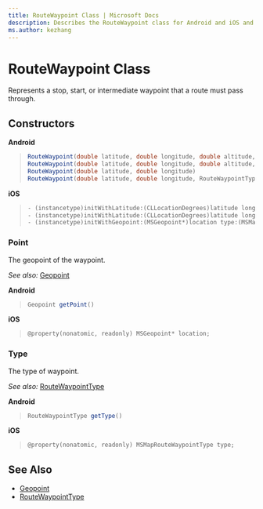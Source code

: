 ```yaml
---
title: RouteWaypoint Class | Microsoft Docs
description: Describes the RouteWaypoint class for Android and iOS and provides the class's constructors and additional references.
ms.author: kezhang
---
```


# RouteWaypoint Class

Represents a stop, start, or intermediate waypoint that a route must pass through.

## Constructors

**Android**

>```java
>RouteWaypoint(double latitude, double longitude, double altitude, AltitudeReferenceSystem altitudeReference, RouteWaypointType type)
>RouteWaypoint(double latitude, double longitude, double altitude, RouteWaypointType type)
>RouteWaypoint(double latitude, double longitude)
>RouteWaypoint(double latitude, double longitude, RouteWaypointType type)
>```

**iOS**

>```objectivec
>- (instancetype)initWithLatitude:(CLLocationDegrees)latitude longitude:(CLLocationDegrees)longitude  altitude:(CLLocationDistance)altitude type:(MSMapRouteWaypointType)type;
>- (instancetype)initWithLatitude:(CLLocationDegrees)latitude longitude:(CLLocationDegrees)longitude altitude:(CLLocationDistance)altitude altitudeReferenceSystem:(MSMapAltitudeReferenceSystem)altitudeReferenceSystem  type:(MSMapRouteWaypointType)type;
>- (instancetype)initWithGeopoint:(MSGeopoint*)location type:(MSMapRouteWaypointType)type;
>```

### Point

The geopoint of the waypoint.

_See also:_ [Geopoint](../map-control-api/geopoint-class.md)

**Android**

>```java
>Geopoint getPoint()
>```

**iOS**

>```objectivec
>@property(nonatomic, readonly) MSGeopoint* location;
>```

### Type

The type of waypoint.

_See also:_ [RouteWaypointType](routewaypointtype-enumeration.md)

**Android**

>```java
>RouteWaypointType getType()
>```

**iOS**

>```objectivec
>@property(nonatomic, readonly) MSMapRouteWaypointType type;
>```

## See Also

* [Geopoint](../map-control-api/geopoint-class.md)
* [RouteWaypointType](routewaypointtype-enumeration.md)
